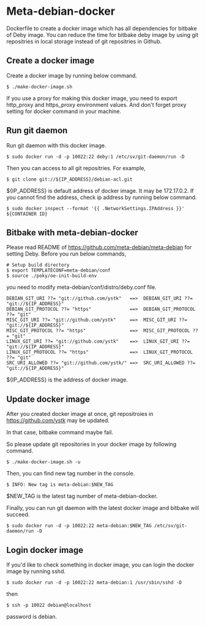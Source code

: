 Meta-debian-docker
==================

Dockerfile to create a docker image which has all dependencies for
bitbake of Deby image. You can reduce the time for bitbake deby image
by using git repositries in local storage instead of git repositries
in Github.

Create a docker image
---------------------

Create a docker image by running below command.

    $ ./make-docker-image.sh

If you use a proxy for making this docker image, you need to export
http_proxy and https_proxy environment values. And don't forget proxy
setting for docker command in your machine.


Run git daemon
--------------

Run git daemon with this docker image.

    $ sudo docker run -d -p 10022:22 deby:1 /etc/sv/git-daemon/run -D

Then you can access to all git repositries. For example,

    $ git clone git://${IP_ADDRESS}/debian-acl.git

${IP_ADDRESS} is default address of docker image. It may be
172.17.0.2. If you cannot find the address, check ip address by
running below command.

    $ sudo docker inspect --format '{{ .NetworkSettings.IPAddress }}' ${CONTAINER ID}


Bitbake with meta-debian-docker
-------------------------------

Please read README of https://github.com/meta-debian/meta-debian for
setting Deby.  Before you run below commands,

    # Setup build directory
    $ export TEMPLATECONF=meta-debian/conf
    $ source ./poky/oe-init-build-env

you need to modify meta-debian/conf/distro/deby.conf file.

    DEBIAN_GIT_URI ??= "git://github.com/ystk"   ==>  DEBIAN_GIT_URI ??= "git://${IP_ADDRESS}"
    DEBIAN_GIT_PROTOCOL ??= "https"              ==>  DEBIAN_GIT_PROTOCOL ??= "git"
    MISC_GIT_URI ??= "git://github.com/ystk"     ==>  MISC_GIT_URI ??= "git://${IP_ADDRESS}"
    MISC_GIT_PROTOCOL ??= "https"                ==>  MISC_GIT_PROTOCOL ??= "git"
    LINUX_GIT_URI ??= "git://github.com/ystk"    ==>  LINUX_GIT_URI ??= "git://${IP_ADDRESS}"
    LINUX_GIT_PROTOCOL ??= "https"               ==>  LINUX_GIT_PROTOCOL ??= "git"
    SRC_URI_ALLOWED ??= "git://github.com/ystk/" ==>  SRC_URI_ALLOWED ??= "git://${IP_ADDRESS}"

${IP_ADDRESS} is the address of docker image.


Update docker image
-------------------

After you created docker image at once, git repositroies in https://github.com/ystk may be updated.

In that case, bitbake command maybe fail.

So please update git repositories in your docker image by following command.

    $ ./make-docker-image.sh -u

Then, you can find new tag number in the console.

    $ INFO: New tag is meta-debian:$NEW_TAG

$NEW_TAG is the latest tag number of meta-debian-docker.

Finally, you can run git daemon with the latest docker image and bitbake will succeed.

    $ sudo docker run -d -p 10022:22 meta-debian:$NEW_TAG /etc/sv/git-daemon/run -D

Login docker image
------------------

If you'd like to check something in docker image, you can login the docker image by running sshd.

    $ sudo docker run -d -p 10022:22 meta-debian:1 /usr/sbin/sshd -D

then

    $ ssh -p 10022 debian@localhost

password is debian.
